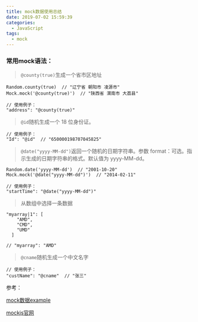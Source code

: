 ```yaml
---
title: mock数据使用总结
date: 2019-07-02 15:59:39
categories:
  - JavaScript
tags: 
  - mock
---
```


### 常用mock语法：
> <code>@county(true)</code>生成一个省市区地址
```
Random.county(true)  // "辽宁省 朝阳市 凌源市"
Mock.mock('@county(true)')  // "陕西省 渭南市 大荔县"

// 使用例子：
"address": "@county(true)"

```

> <code>@id</code>随机生成一个 18 位身份证。
```
// 使用例子：
"Id": "@id"  // "650000198707045825"
```

> <code>@date("yyyy-MM-dd")</code>返回一个随机的日期字符串。参数 format：可选。指示生成的日期字符串的格式。默认值为 yyyy-MM-dd。
```
Random.date('yyyy-MM-dd')  // "2001-10-20"
Mock.mock('@date("yyyy-MM-dd")')  // "2014-02-11"

// 使用例子：
"startTime": "@date("yyyy-MM-dd")"

```

> 从数组中选择一条数据
```
"myarray|1": [
    "AMD",
    "CMD",
    "UMD"
  ]

// "myarray": "AMD"
```

> <code>@cname</code>随机生成一个中文名字
```
// 使用例子：
"custName": "@cname"  // "张三"
```

参考：

[mock数据example](http://mockjs.com/examples.html)

[mockjs官网](http://mockjs.com/0.1/)
